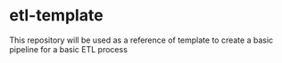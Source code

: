 # etl-template
This repository will be used as a reference of template to create a basic pipeline for a basic ETL process
